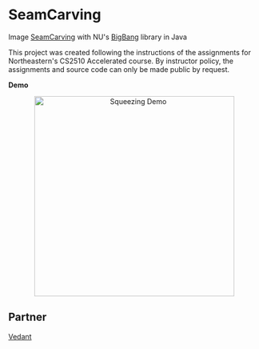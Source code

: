 # SeamCarving

Image [SeamCarving](https://en.wikipedia.org/wiki/Seam_carving) with NU's [BigBang](https://course.ccs.neu.edu/cs2510h/image-doc.html) library in Java

This project was created following the instructions of the assignments for Northeastern's CS2510 Accelerated course. By instructor policy, the assignments and source code can only be made public by request.

**Demo**

<p align="center">
  <img src="https://github.com/h0rban/SeamCarving/blob/master/squeezing.gif" alt="Squeezing Demo" height="400"/>
</p>

## Partner
[Vedant](https://github.com/vrautela)

